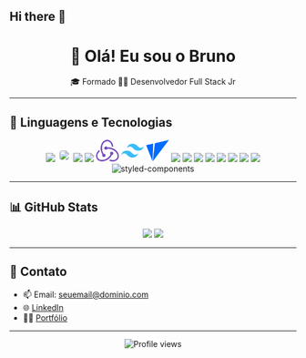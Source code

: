 ## Hi there 👋

<!--
**bgioradelta/bgioradelta** is a ✨ _special_ ✨ repository because its `README.md` (this file) appears on your GitHub profile.

Here are some ideas to get you started:

- 🔭 I’m currently working on ...
- 🌱 I’m currently learning ...
- 👯 I’m looking to collaborate on ...
- 🤔 I’m looking for help with ...
- 💬 Ask me about ...
- 📫 How to reach me: ...
- 😄 Pronouns: ...
- ⚡ Fun fact: ...
-->

<h1 align="center">👋 Olá! Eu sou o Bruno</h1>

<p align="center">
  🎓 Formado
  👨‍💻 Desenvolvedor Full Stack Jr
</p>

---

## 🚀 Linguagens e Tecnologias

<p align="center">
  <img src="https://cdn.jsdelivr.net/gh/devicons/devicon/icons/react/react-original.svg" height="40"/>
  <img src="https://cdn.jsdelivr.net/gh/devicons/devicon/icons/nextjs/nextjs-original.svg" height="40" style="background-color: white; padding: 4px; border-radius: 8px"/>
  <img src="https://cdn.jsdelivr.net/gh/devicons/devicon/icons/typescript/typescript-original.svg" height="40"/>
  <img src="https://cdn.jsdelivr.net/gh/devicons/devicon/icons/javascript/javascript-original.svg" height="40"/>
  <img src="https://raw.githubusercontent.com/devicons/devicon/master/icons/redux/redux-original.svg" height="40"/>
  <img src="https://raw.githubusercontent.com/devicons/devicon/master/icons/tailwindcss/tailwindcss-plain.svg" height="40"/>
  <img src="https://raw.githubusercontent.com/devicons/devicon/master/icons/vite/vite-original.svg" height="40"/>
  <img src="https://cdn.jsdelivr.net/gh/devicons/devicon/icons/nodejs/nodejs-original.svg" height="40"/>
  <img src="https://cdn.jsdelivr.net/gh/devicons/devicon/icons/git/git-original.svg" height="40"/>
  <img src="https://cdn.jsdelivr.net/gh/devicons/devicon/icons/github/github-original.svg" height="40"/>
  <img src="https://cdn.jsdelivr.net/gh/devicons/devicon/icons/jest/jest-plain.svg" height="40"/>
  <img src="https://cdn.jsdelivr.net/gh/devicons/devicon/icons/html5/html5-original.svg" height="40"/>
  <img src="https://cdn.jsdelivr.net/gh/devicons/devicon/icons/css3/css3-original.svg" height="40"/>
  <img src="https://cdn.jsdelivr.net/gh/devicons/devicon/icons/postgresql/postgresql-original.svg" height="40"/>
  <img src="https://cdn.jsdelivr.net/gh/devicons/devicon/icons/express/express-original.svg" height="40"/>
  <img src="https://styled-components.com/logo.png" alt="styled-components" height="40" />
</p>

---

## 📊 GitHub Stats

<p align="center">
  <img src="https://github-readme-stats.vercel.app/api?username=bgioradelta&show_icons=true&theme=react&locale=pt-br" height="180"/>
  <img src="https://github-readme-stats.vercel.app/api/top-langs/?username=bgioradelta&layout=compact&theme=react&langs_count=8" height="180"/>
</p>

---

## 💬 Contato

- 📫 Email: seuemail@dominio.com
- 🌐 [LinkedIn](https://linkedin.com/in/seu-usuario)
- 🧑‍💻 [Portfólio](https://seusite.com)

---

<p align="center">
  <img src="https://komarev.com/ghpvc/?username=seu-usuario&color=blue" alt="Profile views" />
</p>
